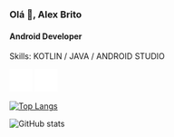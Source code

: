### Olá 👋, Alex Brito
#### Android Developer

Skills: KOTLIN / JAVA / ANDROID STUDIO



[<img src='https://github.com/ubralex/ubralex/blob/main/github-mark-white.png' alt='github' height='40'>](https://github.com/ubralex)  [<img src='https://github.com/ubralex/ubralex/blob/main/linkedin-icon-18-256.png' alt='linkedin' height='40'>](https://www.linkedin.com/in/ubralex/)

[![Top Langs](https://github-readme-stats.vercel.app/api/top-langs/?username=ubralex)](https://github.com/anuraghazra/github-readme-stats)

![GitHub stats](https://github-readme-stats.vercel.app/api?username=ubralex&show_icons=true)  

